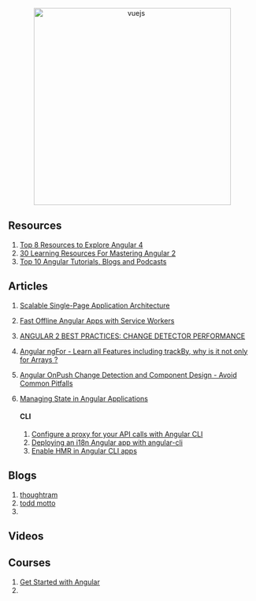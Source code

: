 <p align="center">
  <img width="400" src="https://angular.io/assets/images/logos/angular/angular.svg"  alt="vuejs">
</p>

## Resources
1. [Top 8 Resources to Explore Angular 4](https://hackernoon.com/top-8-resources-to-explore-angular-4-ff2c1b42020a)
2. [30 Learning Resources For Mastering Angular 2](https://tutorialzine.com/2016/09/30-learning-resources-for-mastering-angular-2)
3. [Top 10 Angular Tutorials, Blogs and Podcasts](http://blog.angular-university.io/top-10-angular-2-tutorials-blogs-and-podcasts/)

## Articles 
1. [Scalable Single-Page Application Architecture](http://blog.mgechev.com/2016/04/10/scalable-javascript-single-page-app-angular2-application-architecture/)
2. [Fast Offline Angular Apps with Service Workers](https://coryrylan.com/blog/fast-offline-angular-apps-with-service-workers)
3. [ANGULAR 2 BEST PRACTICES: CHANGE DETECTOR PERFORMANCE](https://www.lucidchart.com/techblog/2016/05/04/angular-2-best-practices-change-detector-performance/)
4. [Angular ngFor - Learn all Features including trackBy, why is it not only for Arrays ?](http://blog.angular-university.io/angular-2-ngfor/)
5. [Angular OnPush Change Detection and Component Design - Avoid Common Pitfalls](http://blog.angular-university.io/onpush-change-detection-how-it-works/)
6. [Managing State in Angular Applications](https://blog.nrwl.io/managing-state-in-angular-applications-22b75ef5625f)

    #### CLI
    1. [Configure a proxy for your API calls with Angular CLI](https://juristr.com/blog/2016/11/configure-proxy-api-angular-cli/)
    2. [Deploying an i18n Angular app with angular-cli](https://medium.com/@feloy/deploying-an-i18n-angular-app-with-angular-cli-fc788f17e358)
    3. [Enable HMR in Angular CLI apps](https://medium.com/@beeman/tutorial-enable-hmr-in-angular-cli-apps-1b0d13b80130)


## Blogs
1. [thoughtram](https://blog.thoughtram.io/)
2. [todd motto](https://toddmotto.com/)
3. 


## Videos


## Courses
1. [Get Started with Angular](https://egghead.io/courses/get-started-with-angular)
2. 
